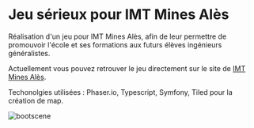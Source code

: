 # Jeu sérieux pour IMT Mines Alès  
Réalisation d'un jeu pour IMT Mines Alès, afin de leur permettre de promouvoir l'école et ses formations aux futurs élèves ingénieurs généralistes.  

Actuellement vous pouvez retrouver le jeu directement sur le site de [IMT Mines Alès](https://www.imt-mines-ales.fr/jeu-video).  

Techonolgies utilisées : Phaser.io, Typescript, Symfony, Tiled pour la création de map.  

![bootscene](https://github.com/MehdiYansli/seriousGameIMTMinesAles/assets/119290675/3f597d4d-72f1-4861-a168-49c26b809555)
